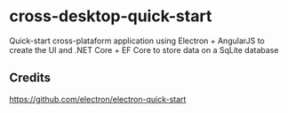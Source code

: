 # cross-desktop-quick-start

Quick-start cross-plataform application using Electron + AngularJS to create the UI and .NET Core + EF Core to store data on a SqLite database

## Credits

https://github.com/electron/electron-quick-start

